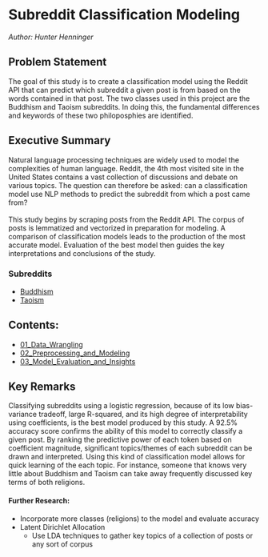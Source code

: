 # Subreddit Classification Modeling
_Author: Hunter Henninger_ 


## Problem Statement
The goal of this study is to create a classification model using the Reddit API that can predict which subreddit a given post is from based on the words contained in that post. The two classes used in this project are the Buddhism and Taoism subreddits. In doing this, the fundamental differences and keywords of these two philoposphies are identified.


## Executive Summary
Natural language processing techniques are widely used to model the complexities of human language. Reddit, the 4th most visited site in the United States contains a vast collection of discussions and debate on various topics. The question can therefore be asked: can a classification model use NLP methods to predict the subreddit from which a post came from?
<br><br> 
This study begins by scraping posts from the Reddit API. The corpus of posts is lemmatized and vectorized in preparation for modeling. A comparison of classification models leads to the production of the most accurate model. Evaluation of the best model then guides the key interpretations and conclusions of the study.


### Subreddits

- [Buddhism](https://www.reddit.com/r/Buddhism/)  
- [Taoism](https://www.reddit.com/r/taoism/)  


## Contents:
- [01_Data_Wrangling](./Code/01_Data_Wrangling.ipynb)  
- [02_Preprocessing_and_Modeling](./Code/02_Preprocessing_and_Modeling.ipynb)  
- [03_Model_Evaluation_and_Insights](./Code/03_Model_Evaluation_and_Insights.ipynb)  


## Key Remarks

Classifying subreddits using a logistic regression, because of its low bias-variance tradeoff, large R-squared, and its high degree of interpretability using coefficients, is the best model produced by this study. A 92.5% accuracy score confirms the ability of this model to correctly classify a given post. By ranking the predictive power of each token based on coefficient magnitude, significant topics/themes of each subreddit can be drawn and interpreted. Using this kind of classification model allows for quick learning of the each topic. For instance, someone that knows very little about Buddhism and Taoism can take away frequently discussed key terms of both religions.

#### Further Research:
- Incorporate more classes (religions) to the model and evaluate accuracy
- Latent Dirichlet Allocation
    - Use LDA techniques to gather key topics of a collection of posts or any sort of corpus

